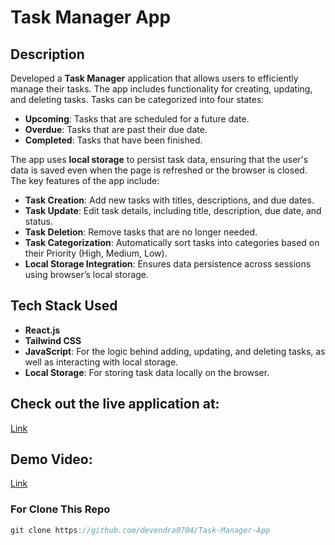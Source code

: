 # Task Manager App

## Description
Developed a **Task Manager** application that allows users to efficiently manage their tasks. The app includes functionality for creating, updating, and deleting tasks. Tasks can be categorized into four states:

- **Upcoming**: Tasks that are scheduled for a future date.
- **Overdue**: Tasks that are past their due date.
- **Completed**: Tasks that have been finished.

The app uses **local storage** to persist task data, ensuring that the user's data is saved even when the page is refreshed or the browser is closed. The key features of the app include:

- **Task Creation**: Add new tasks with titles, descriptions, and due dates.
- **Task Update**: Edit task details, including title, description, due date, and status.
- **Task Deletion**: Remove tasks that are no longer needed.
- **Task Categorization**: Automatically sort tasks into categories based on their Priority (High, Medium, Low).
- **Local Storage Integration**: Ensures data persistence across sessions using browser’s local storage.

## Tech Stack Used
- **React.js**
- **Tailwind CSS**
- **JavaScript**: For the logic behind adding, updating, and deleting tasks, as well as interacting with local storage.
- **Local Storage**: For storing task data locally on the browser.
  
## Check out the live application at: 
[Link](https://task-manager-app-lac-eta.vercel.app/)

## Demo Video: 
[Link](https://drive.google.com/file/d/1yRPYhMTiY2PsrA5AzJl96wQcCL8klTxW/view?usp=sharing)

### For Clone This Repo
```Javascript
git clone https://github.com/devendra0704/Task-Manager-App
```
